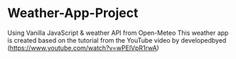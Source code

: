# Weather-App-Project
Using Vanilla JavaScript &amp; weather API from Open-Meteo
This weather app is created based on the tutorial from the YouTube video by 
developedbyed (https://www.youtube.com/watch?v=wPElVpR1rwA)
